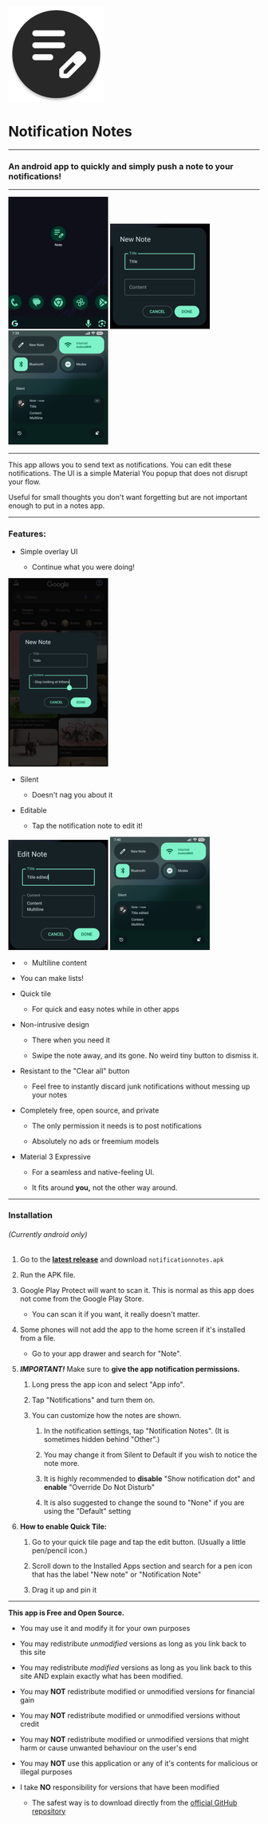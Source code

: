 ![](app/src/main/res/mipmap-xxxhdpi/ic_icon_round.webp)

# Notification Notes

---

### An android app to quickly and simply push a note to your notifications!

---

![](img/icon.png) ![](img/newnote.png) ![](img/note.png)

---

This app allows you to send text as notifications. You can edit these notifications. The UI is a simple Material You popup that does not disrupt your flow.

Useful for small thoughts you don't want forgetting but are not important enough to put in a notes app.

---

### Features:

- Simple overlay UI
  
  - Continue what you were doing!

![](img/overlay.png)

- Silent
  
  - Doesn't nag you about it

- Editable
  
  - Tap the notification note to edit it!

![](img/edit.png) ![](img/editednote.png)

- - Multiline content

- You can make lists!

- Quick tile
  
  - For quick and easy notes while in other apps

- Non-intrusive design
  
  - There when you need it
  
  - Swipe the note away, and its gone. No weird tiny button to dismiss it.

- Resistant to the "Clear all" button
  
  - Feel free to instantly discard junk notifications without messing up your notes

- Completely free, open source, and private
  
  - The only permission it needs is to post notifications
  
  - Absolutely no ads or freemium models

- Material 3 Expressive
  
  - For a seamless and native-feeling UI.
  
  - It fits around **you,** not the other way around.

---

### Installation

###### (Currently android only)

1. Go to the **[latest release](https://github.com/FractalScripts/notification-notes/releases)** and download `notificationnotes.apk`

2. Run the APK file.

3. Google Play Protect will want to scan it. This is normal as this app does not come from the Google Play Store.
   
   - You can scan it if you want, it really doesn't matter.

4. Some phones will not add the app to the home screen if it's installed from a file.
   
   - Go to your app drawer and search for "Note".

5. ***IMPORTANT!*** Make sure to **give the app notification permissions.**
   
   1. Long press the app icon and select "App info".
   
   2. Tap "Notifications" and turn them on.
   
   3. You can customize how the notes are shown.
      
      1. In the notification settings, tap "Notification Notes". (It is sometimes hidden behind "Other".)
      
      2. You may change it from Silent to Default if you wish to notice the note more.
      
      3. It is highly recommended to **disable** "Show notification dot" and **enable** "Override Do Not Disturb"
      
      4. It is also suggested to change the sound to "None" if you are using the "Default" setting

6. **How to enable Quick Tile:**
   
   1. Go to your quick tile page and tap the edit button. (Usually a little pen/pencil icon.)
   
   2. Scroll down to the Installed Apps section and search for a pen icon that has the label "New note" or "Notification Note"
   
   3. Drag it up and pin it

---

**This app is Free and Open Source.**

- You may use it and modify it for your own purposes

- You may redistribute *unmodified* versions as long as you link back to this site

- You may redistribute *modified* versions as long as you link back to this site AND explain exactly what has been modified.

- You may **NOT** redistribute modified or unmodified versions for financial gain

- You may **NOT** redistribute modified or unmodified versions without credit

- You may **NOT** redistribute modified or unmodified versions that might harm or cause unwanted behaviour on the user's end

- You may **NOT** use this application or any of it's contents for malicious or illegal purposes

- I take **NO** responsibility for versions that have been modified
  
  - The safest way is to download directly from the [official GitHub repository](https://github.com/FractalScripts/notification-notes)
